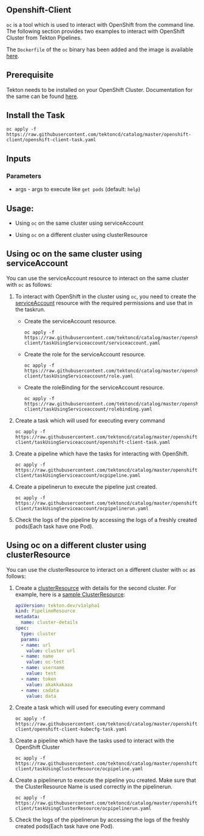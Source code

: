 ## Openshift-Client

`oc` is a tool which is used to interact with OpenShift from the command line. The following section provides two examples to interact with OpenShift Cluster from Tekton Pipelines.

The `Dockerfile` of the `oc` binary has been added and the image is available [here]( https://quay.io/repository/openshift-pipeline/openshift-cli).

## Prerequisite 

Tekton needs to be installed on your OpenShift Cluster. Documentation for the same can be found [here](https://github.com/tektoncd/pipeline/blob/master/docs/install.md#installing-tekton-pipelines-on-openshift).

## Install the Task

   ```
   oc apply -f https://raw.githubusercontent.com/tektoncd/catalog/master/openshift-client/openshift-client-task.yaml
   ```

## Inputs

### Parameters

 - args - args to execute like `get pods` (default: `help`)

## Usage:

- Using `oc` on the same cluster using serviceAccount

- Using `oc` on a different cluster using clusterResource

## Using oc on the same cluster using serviceAccount

You can use the serviceAccount resource to interact on the same cluster with `oc` as follows: 

1. To interact with OpenShift in the cluster using `oc`, you need to create the [serviceAccount](https://docs.openshift.com/container-platform/3.11/dev_guide/service_accounts.html) resource with the required permissions and use that in the taskrun.
    
    - Create the serviceAccount resource.
    
        ```
        oc apply -f https://raw.githubusercontent.com/tektoncd/catalog/master/openshift-client/taskUsingServiceaccount/serviceaccount.yaml 
        ```
    
    - Create the role for the serviceAccount resource.
    
        ```
        oc apply -f https://raw.githubusercontent.com/tektoncd/catalog/master/openshift-client/taskUsingServiceaccount/role.yaml 
        ```
    
    - Create the roleBinding for the serviceAccount resource.
    
        ```
        oc apply -f https://raw.githubusercontent.com/tektoncd/catalog/master/openshift-client/taskUsingServiceaccount/rolebinding.yaml 
        ```
        
2. Create a task which will used for executing every command
    
    ```
    oc apply -f https://raw.githubusercontent.com/tektoncd/catalog/master/openshift-client/taskUsingServiceaccount/openshift-client-task.yaml
    ```
    
3. Create a pipeline which have the tasks for interacting with OpenShift.
   
    ```
    oc apply -f https://raw.githubusercontent.com/tektoncd/catalog/master/openshift-client/taskUsingServiceaccount/ocpipeline.yaml 
    ```

4. Create a pipelinerun to execute the pipeline just created.
    
    ```
    oc apply -f https://raw.githubusercontent.com/tektoncd/catalog/master/openshift-client/taskUsingServiceaccount/ocpipelinerun.yaml 
    ```

5. Check the logs of the pipeline by accessing the logs of a freshly created pods(Each task have one Pod).

## Using oc on a different cluster using clusterResource

You can use the clusterResource to interact on a different cluster with `oc` as follows: 

1. Create a [clusterResource](https://github.com/tektoncd/pipeline/blob/master/docs/resources.md#cluster-resource) with details for the second cluster. For example, here is a [sample ClusterResource](https://raw.githubusercontent.com/tektoncd/catalog/master/openshift-client/taskUsingClusterResource/resource.yaml):

    ```yaml
    apiVersion: tekton.dev/v1alpha1
    kind: PipelineResource
    metadata:
      name: cluster-details
    spec:
      type: cluster
      params:
      - name: url
        value: cluster url
      - name: name
        value: oc-test
      - name: username
        value: test
      - name: token
        value: akakkakaaa
      - name: cadata
        value: data
    ```

        
2. Create a task which will used for executing every command
    
    ```
    oc apply -f https://raw.githubusercontent.com/tektoncd/catalog/master/openshift-client/openshift-client-kubecfg-task.yaml
    ```
 
3. Create a pipeline which have the tasks used to interact with the OpenShift Cluster
    
    ```
    oc apply -f https://raw.githubusercontent.com/tektoncd/catalog/master/openshift-client/taskUsingClusterResource/ocpipeline.yaml 
    ```

4. Create a pipelinerun to execute the pipeline you created. Make sure that the ClusterResource Name is used correctly in the pipelinerun.

    ```
    oc apply -f https://raw.githubusercontent.com/tektoncd/catalog/master/openshift-client/taskUsingClusterResource/ocpipelinerun.yaml 
    ```

5. Check the logs of the pipelinerun by accessing the logs of the freshly created pods(Each task have one Pod).
